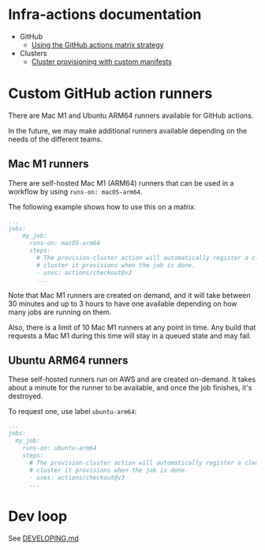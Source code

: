 # Infra-actions documentation

- GitHub
  - [Using the GitHub actions matrix strategy](./docs/GITHUB_ACTIONS.md)
- Clusters
  - [Cluster provisioning with custom manifests](./docs/CLUSTERS.md)

# Custom GitHub action runners

There are Mac M1 and Ubuntu ARM64 runners available for GitHub actions.

In the future, we may make additional runners available depending on the needs of the different teams.

## Mac M1 runners

There are self-hosted Mac M1 (ARM64) runners that can be used in a workflow by using `runs-on: macOS-arm64`.

The following example shows how to use this on a matrix.

```yaml
...
jobs:
    my_job:
      runs-on: macOS-arm64
      steps:
        # The provision-cluster action will automatically register a cleanup hook to remove the
        # cluster it provisions when the job is done.
        - uses: actions/checkout@v3
        ...
```

Note that Mac M1 runners are created on demand, and it will take between 30 minutes and up to 3 hours to have one available 
depending on how many jobs are running on them.

Also, there is a limit of 10 Mac M1 runners at any point in time. Any build that requests a Mac M1 during this time will stay in a queued state and may fail.

## Ubuntu ARM64 runners

These self-hosted runners run on AWS and are created on-demand. It takes about a minute for the runner to be available, and once the job finishes, it's destroyed.

To request one, use label `ubuntu-arm64`:

```yaml
...
jobs:
  my_job:
    runs-on: ubuntu-arm64
    steps:
      # The provision-cluster action will automatically register a cleanup hook to remove the
      # cluster it provisions when the job is done.
      - uses: actions/checkout@v3
      ...
```

# Dev loop
 See [DEVELOPING.md](docs/DEVELOPING.md)
